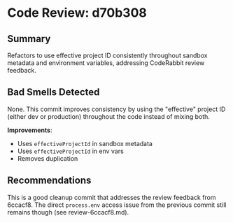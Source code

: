 # Code Review: d70b308

## Summary
Refactors to use effective project ID consistently throughout sandbox metadata and environment variables, addressing CodeRabbit review feedback.

## Bad Smells Detected
None. This commit improves consistency by using the "effective" project ID (either dev or production) throughout the code instead of mixing both.

**Improvements**:
- Uses `effectiveProjectId` in sandbox metadata
- Uses `effectiveProjectId` in env vars
- Removes duplication

## Recommendations
This is a good cleanup commit that addresses the review feedback from 6ccacf8. The direct `process.env` access issue from the previous commit still remains though (see review-6ccacf8.md).
